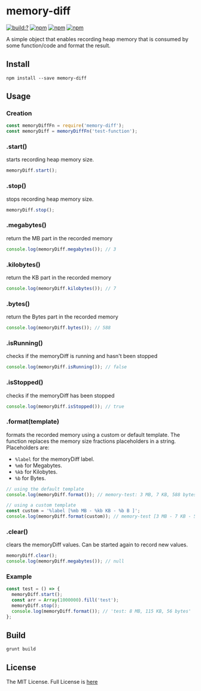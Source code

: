 # memory-diff

[![build:?](https://travis-ci.org/js-shelf/memory-diff.svg?branch=master)](https://travis-ci.org/js-shelf/memory-diff) [![npm](https://img.shields.io/npm/v/memory-diff.svg)](https://www.npmjs.com/package/memory-diff) [![npm](https://img.shields.io/npm/dm/memory-diff.svg)](https://www.npmjs.com/package/memory-diff) [![npm](https://img.shields.io/badge/node-%3E=%206.0-blue.svg)](https://www.npmjs.com/package/memory-diff)

A simple object that enables recording heap memory that is consumed by some function/code and format the result.

## Install
```
npm install --save memory-diff
```

## Usage

### Creation
```js
const memoryDiffFn = require('memory-diff');
const memoryDiff = memoryDiffFn('test-function');
```

### .start()
starts recording heap memory size.

```js
memoryDiff.start();
```

### .stop()
stops recording heap memory size.

```js
memoryDiff.stop();
```

### .megabytes()
return the MB part in the recorded memory

```js
console.log(memoryDiff.megabytes()); // 3
```

### .kilobytes()
return the KB part in the recorded memory

```js
console.log(memoryDiff.kilobytes()); // 7
```

### .bytes()
return the Bytes part in the recorded memory

```js
console.log(memoryDiff.bytes()); // 588
```

### .isRunning()
checks if the memoryDiff is running and hasn't been stopped

```js
console.log(memoryDiff.isRunning()); // false
```

### .isStopped()
checks if the memoryDiff has been stopped

```js
console.log(memoryDiff.isStopped()); // true
```

### .format(template)
formats the recorded memory using a custom or default template. The function replaces the memory size fractions placeholders in a string. Placeholders are:

* `%label` for the memoryDiff label.
* `%mb` for Megabytes.
* `%kb` for Kilobytes.
* `%b` for Bytes.

```js
// using the default template
console.log(memoryDiff.format()); // memory-test: 3 MB, 7 KB, 588 bytes

// using a custom template
const custom = '%label [%mb MB - %kb KB - %b B ]';
console.log(memoryDiff.format(custom)); // memory-test [3 MB - 7 KB - 588 B ]
```

### .clear()
clears the memoryDiff values. Can be started again to record new values.

```js
memoryDiff.clear();
console.log(memoryDiff.megabytes()); // null
```

### Example
```js
const test = () => {
  memoryDiff.start();
  const arr = Array(1000000).fill('test');
  memoryDiff.stop();
  console.log(memoryDiff.format()); // 'test: 8 MB, 115 KB, 56 bytes'
};
```

## Build
```
grunt build
```

## License
The MIT License. Full License is [here](https://github.com/js-shelf/memory-diff/blob/master/LICENSE)
